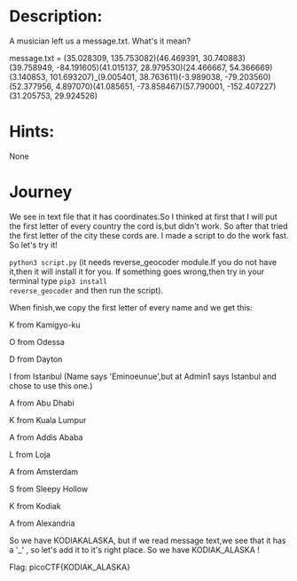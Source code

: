 # Description:
A musician left us a message.txt. What's it mean?

message.txt = (35.028309, 135.753082)(46.469391, 30.740883)(39.758949, -84.191605)(41.015137, 28.979530)(24.466667, 54.366669)(3.140853, 101.693207)_(9.005401, 38.763611)(-3.989038, -79.203560)(52.377956, 4.897070)(41.085651, -73.858467)(57.790001, -152.407227)(31.205753, 29.924526)

# Hints:
None
  
# Journey
We see in text file that it has coordinates.So I thinked at first that I will put the first letter of every country the cord is,but didn't work. So after that tried the first letter of the city these cords are.
I made a script to do the work fast.
So let's try it!

<code>python3 script.py</code> (it needs reverse_geocoder module.If you do not have it,then it will install it for you.
If something goes wrong,then try in your terminal type <code>pip3 install reverse_geocoder</code> and then run the script).

When finish,we copy the first letter of every name and we get this:

K from Kamigyo-ku

O from Odessa

D from Dayton

I from Istanbul (Name says 'Eminoeunue',but at Admin1 says Istanbul and chose to use this one.)

A from Abu Dhabi

K from Kuala Lumpur

A from Addis Ababa

L from Loja

A from Amsterdam

S from Sleepy Hollow

K from Kodiak

A from Alexandria

So we have KODIAKALASKA, but if we read message text,we see that it has a '_' , so let's add it to it's right place.
So we have KODIAK_ALASKA !


Flag: picoCTF{KODIAK_ALASKA}
